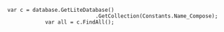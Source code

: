 ﻿```xaml
var c = database.GetLiteDatabase()
                            .GetCollection(Constants.Name_Compose);
            var all = c.FindAll();
```
